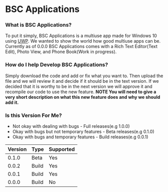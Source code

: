 # BSC Applications

### What is BSC Applications?

To put it simply, BSC Applications is a multiuse app made for Windows 10 using [UWP](https://docs.microsoft.com/en-us/windows/uwp/get-started/universal-application-platform-guide). We wanted to show the world how good multiuse apps can be. Currently as of 0.0.0 BSC Applications comes with a Rich Text Editor(Text Edit), Photo View, and Phone Book(Work in progress).

### How do I help Develop BSC Applications?

Simply download the code and add or fix what you want to. Then upload the file and we will review it and decide if it should be in the text version. If we decided that it is worthy to be in the next version we will approve it and recompile our code to use the new feature.
**NOTE You will need to give a very short description on what this new feature does and why we should add it.**


### Is this Version For Me?

- Not okay with dealing with bugs - Full releases(e.g 1.0.0)
- Okay with bugs but not temporary features - Beta releases(e.g 0.1.0)
- Okay with bugs and temporary features - Build releases(e.g 0.0.1)

|Version|Type |Supported|
|-------|-----|---------|
|0.1.0  |Beta |Yes      |
|0.0.2  |Build|Yes      |
|0.0.1  |Build|Yes      |
|0.0.0  |Build|No       |
